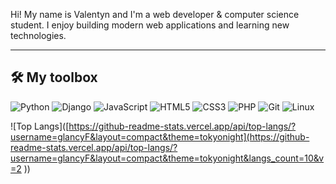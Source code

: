 Hi!
My name is Valentyn and I'm a web developer & computer science student.
I enjoy building modern web applications and learning new technologies.  

---

## 🛠 My toolbox

![Python](https://img.shields.io/badge/Python-3776AB?style=for-the-badge&logo=python&logoColor=white)
![Django](https://img.shields.io/badge/Django-092E20?style=for-the-badge&logo=django&logoColor=white)
![JavaScript](https://img.shields.io/badge/JavaScript-F7E017?style=for-the-badge&logo=javascript&logoColor=black)
![HTML5](https://img.shields.io/badge/HTML5-E34F26?style=for-the-badge&logo=html5&logoColor=white)
![CSS3](https://img.shields.io/badge/CSS3-1572B6?style=for-the-badge&logo=css3&logoColor=white)
![PHP](https://img.shields.io/badge/PHP-777BB4?style=for-the-badge&logo=php&logoColor=white)
![Git](https://img.shields.io/badge/Git-F05033?style=for-the-badge&logo=git&logoColor=white)
![Linux](https://img.shields.io/badge/Linux-FCC624?style=for-the-badge&logo=linux&logoColor=black)


![Top Langs]([https://github-readme-stats.vercel.app/api/top-langs/?username=glancyF&layout=compact&theme=tokyonight](https://github-readme-stats.vercel.app/api/top-langs/?username=glancyF&layout=compact&theme=tokyonight&langs_count=10&v=2
))
